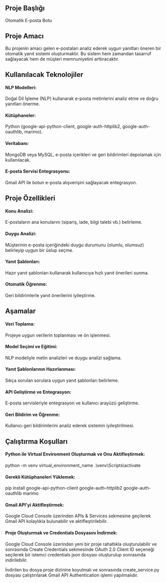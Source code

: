 ## Proje Başlığı

Otomatik E-posta Botu

## Proje Amacı

Bu projenin amacı gelen e-postaları analiz ederek uygun yanıtları öneren bir otomatik yanıt sistemi oluşturmaktır. Bu sistem hem zamandan tasarruf sağlayacak hem de müşteri memnuniyetini arttıracaktır.

## Kullanılacak Teknolojiler

#### NLP Modelleri:
Doğal Dil İşleme (NLP) kullanarak e-posta metinlerini analiz etme ve doğru yanıtları önerme.
#### Kütüphaneler:
Python (google-api-python-client, google-auth-httplib2, google-auth-oauthlib, marimo).
#### Veritabanı:
MongoDB veya MySQL, e-posta içerikleri ve geri bildirimleri depolamak için kullanılacak.
#### E-posta Servisi Entegrasyonu:
Gmail API ile botun e-posta alışverişini sağlayacak entegrasyon.

## Proje Özellikleri

#### Konu Analizi:
E-postaların ana konularını (sipariş, iade, bilgi talebi vb.) belirleme.
#### Duygu Analizi:
Müşterinin e-posta içeriğindeki duygu durumunu (olumlu, olumsuz) belirleyip uygun bir üslup seçme.
#### Yanıt Şablonları:
Hazır yanıt şablonları kullanarak kullanıcıya hızlı yanıt önerileri sunma.
#### Otomatik Öğrenme:
Geri bildirimlerle yanıt önerilerini iyileştirme.

## Aşamalar

#### Veri Toplama:
Projeye uygun verilerin toplanması ve ön işlenmesi.
#### Model Seçimi ve Eğitimi:
NLP modeliyle metin analizleri ve duygu analizi sağlama.
#### Yanıt Şablonlarının Hazırlanması:
Sıkça sorulan sorulara uygun yanıt şablonları belirleme.
#### API Geliştirme ve Entegrasyon:
E-posta servisleriyle entegrasyon ve kullanıcı arayüzü geliştirme.
#### Geri Bildirim ve Öğrenme:
Kullanıcı geri bildirimlerini analiz ederek sistemin iyileştirilmesi.

## Çalıştırma Koşulları

#### Python ile Virtual Environment Oluşturmak ve Onu Aktifleştirmek:
python -m venv virtual_environment_name
.\venv\Scripts\activate
#### Gerekli Kütüphaneleri Yüklemek:
pip install google-api-python-client google-auth-httplib2 google-auth-oauthlib marimo
#### Gmail API'yi Aktifleştirmek:
Google Cloud Console üzerinden APIs & Services sekmesine geçilerek Gmail API kolaylıkla bulunabilir ve aktifleştirilebilir.
#### Proje Oluşturmak ve Credentials Dosyasını İndirmek:
Google Cloud Console üzerinden yeni bir proje rahatlıkla oluşturulabilir ve sonrasında Create Credentials sekmesinde OAuth 2.0 Client ID seçeneği seçilerek bir istemci credentials json dosyası oluşturulup sonrasında indirilebilir.

İndirilen bu dosya proje dizinine koyulmalı ve sonrasında create_service.py dosyası çalıştırılarak Gmail API Authentication işlemi yapılmalıdır.